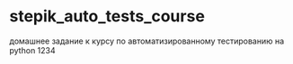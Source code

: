 # stepik_auto_tests_course
домашнее задание к курсу по автоматизированному тестированию на python
1234

